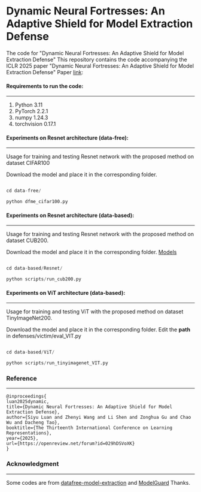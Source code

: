 # Dynamic Neural Fortresses: An Adaptive Shield for Model Extraction Defense

The code for "Dynamic Neural Fortresses: An Adaptive Shield for Model Extraction Defense"
This repository contains the code accompanying the ICLR 2025 paper "Dynamic Neural Fortresses: An Adaptive Shield for Model Extraction Defense" Paper [link](https://openreview.net/pdf?id=029hDSVoXK): 

#### Requirements to run the code:
---

1. Python 3.11
2. PyTorch 2.2.1
3. numpy 1.24.3
4. torchvision 0.17.1




#### Experiments on Resnet architecture (data-free):
---
Usage for training and testing Resnet network with the proposed method on dataset CIFAR100

Download the model and place it in the corresponding folder.

```python

cd data-free/

python dfme_cifar100.py
```
#### Experiments on Resnet architecture (data-based):
---
Usage for training and testing Resnet network with the proposed method on dataset CUB200.

Download the model and place it in the corresponding folder.  [Models](https://drive.google.com/drive/folders/1P6KswhgF2e87fJ8zoeQaTwJk9eQO6W3c?usp=sharing)

```python

cd data-based/Resnet/

python scripts/run_cub200.py
```

#### Experiments on ViT architecture (data-based):
---
Usage for training and testing ViT with the proposed method on dataset TinyImageNet200.

Download the model and place it in the corresponding folder. Edit the **path** in defenses/victim/eval_VIT.py

```python

cd data-based/ViT/

python scripts/run_tinyimagenet_VIT.py

```




### Reference
---

```
@inproceedings{
luan2025dynamic,
title={Dynamic Neural Fortresses: An Adaptive Shield for Model Extraction Defense},
author={Siyu Luan and Zhenyi Wang and Li Shen and Zonghua Gu and Chao Wu and Dacheng Tao},
booktitle={The Thirteenth International Conference on Learning Representations},
year={2025},
url={https://openreview.net/forum?id=029hDSVoXK}
}
```

### Acknowledgment
---

Some codes are from [datafree-model-extraction](https://github.com/cake-lab/datafree-model-extraction.git) and [ModelGuard](https://github.com/Yoruko-Tang/ModelGuard.git) Thanks.
